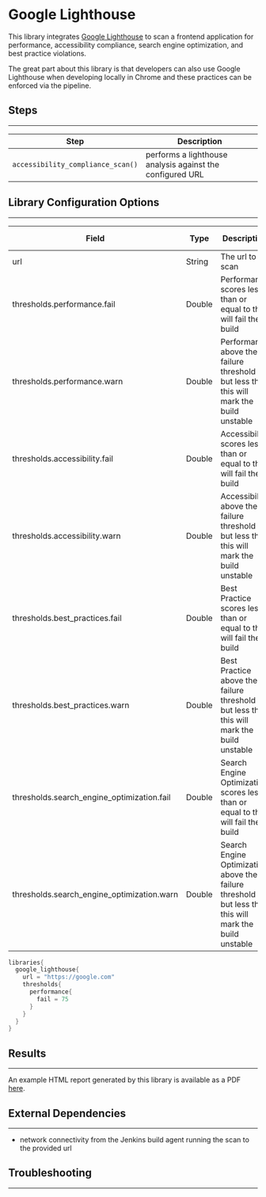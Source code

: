 # Google Lighthouse 

This library integrates [Google Lighthouse](https://developers.google.com/web/tools/lighthouse) to scan a frontend application for performance,
accessibility compliance, search engine optimization, and best practice violations.

The great part about this library is that developers can also use Google Lighthouse when developing locally in Chrome and these practices can be enforced via the pipeline.

## Steps
---

| Step | Description |
| ----------- | ----------- |
| ``accessibility_compliance_scan()`` | performs a lighthouse analysis against the configured URL |

## Library Configuration Options
---

| Field | Type | Description | Default Value |
| ----------- | ----------- | ----------- | ----------- |
| url | String | The url to scan  |  |
| thresholds.performance.fail | Double | Performance scores less than or equal to this will fail the build  | 49.0 |
| thresholds.performance.warn | Double | Performance above the failure threshold but less than this will mark the build unstable | 89.0 |
| thresholds.accessibility.fail | Double | Accessibility scores less than or equal to this will fail the build  | 49.0 |
| thresholds.accessibility.warn | Double | Accessibility above the failure threshold but less than this will mark the build unstable | 89.0 |
| thresholds.best_practices.fail | Double | Best Practice scores less than or equal to this will fail the build  | 49.0 |
| thresholds.best_practices.warn | Double | Best Practice above the failure threshold but less than this will mark the build unstable | 89.0 |
| thresholds.search_engine_optimization.fail | Double | Search Engine Optimization scores less than or equal to this will fail the build  | 49.0 |
| thresholds.search_engine_optimization.warn | Double | Search Engine Optimization above the failure threshold but less than this will mark the build unstable | 89.0 |

```groovy
libraries{
  google_lighthouse{
    url = "https://google.com"
    thresholds{
      performance{
        fail = 75
      }
    }
  }
}
```

## Results
---

An example HTML report generated by this library is available as a PDF [here](../assets/attachments/google_lighthouse/google_lighthouse.pdf).

## External Dependencies
---

* network connectivity from the Jenkins build agent running the scan to the provided url

## Troubleshooting
---
